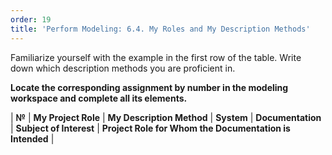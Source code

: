 ```yaml
---
order: 19
title: 'Perform Modeling: 6.4. My Roles and My Description Methods'
---
```


Familiarize yourself with the example in the first row of the table. Write down which description methods you are proficient in.

**Locate the corresponding assignment by number in the modeling workspace and complete all its elements.**

| **№** | **My Project Role** | **My Description Method** | **System** | **Documentation** | **Subject of Interest** | **Project Role for Whom the Documentation is Intended** |
